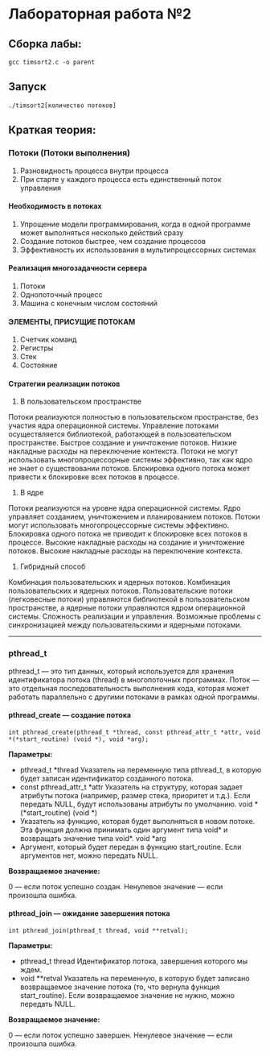 # Лабораторная работа №2


## Сборка лабы:
```
gcc timsort2.c -o parent

```

## Запуск
```
./timsort2[количество потоков]
```

## Краткая теория:

### Потоки (Потоки выполнения)
1. Разновидность процесса внутри процесса
2. При старте у каждого процесса есть единственный поток управления

#### Необходимость в потоках
1. Упрощение модели программирования, когда в одной программе может
выполняться несколько действий сразу
2. Создание потоков быстрее, чем создание процессов
3. Эффективность их использования в мультипроцессорных системах

#### Реализация многозадачности сервера
1. Потоки
2. Однопоточный процесс
3. Машина с конечным числом состояний


#### ЭЛЕМЕНТЫ, ПРИСУЩИЕ ПОТОКАМ
1. Счетчик команд
2. Регистры
3. Стек
4. Состояние

#### Стратегии реализации потоков

1. В пользовательском пространстве

Потоки реализуются полностью в пользовательском пространстве, без участия ядра операционной системы.
Управление потоками осуществляется библиотекой, работающей в пользовательском пространстве.
Быстрое создание и уничтожение потоков.
Низкие накладные расходы на переключение контекста.
Потоки не могут использовать многопроцессорные системы эффективно, так как ядро не знает о существовании потоков.
Блокировка одного потока может привести к блокировке всех потоков в процессе.
1. В ядре

Потоки реализуются на уровне ядра операционной системы.
Ядро управляет созданием, уничтожением и планированием потоков.
Потоки могут использовать многопроцессорные системы эффективно.
Блокировка одного потока не приводит к блокировке всех потоков в процессе.
Высокие накладные расходы на создание и уничтожение потоков.
Высокие накладные расходы на переключение контекста.
1. Гибридный способ

Комбинация пользовательских и ядерных потоков.
Комбинация пользовательских и ядерных потоков.
Пользовательские потоки (легковесные потоки) управляются библиотекой в пользовательском пространстве, а ядерные потоки управляются ядром операционной системы.
Сложность реализации и управления.
Возможные проблемы с синхронизацией между пользовательскими и ядерными потоками.

---
### pthread_t

pthread_t — это тип данных, который используется для хранения идентификатора потока (thread) в многопоточных программах. Поток — это отдельная последовательность выполнения кода, которая может работать параллельно с другими потоками в рамках одной программы.

#### pthread_create — создание потока

```
int pthread_create(pthread_t *thread, const pthread_attr_t *attr, void *(*start_routine) (void *), void *arg);
```
<b>Параметры:</b>

- pthread_t *thread
Указатель на переменную типа pthread_t, в которую будет записан идентификатор созданного потока.
- const pthread_attr_t *attr
Указатель на структуру, которая задает атрибуты потока (например, размер стека, приоритет и т.д.). Если передать NULL, будут использованы атрибуты по умолчанию.
void *(*start_routine) (void *)
- Указатель на функцию, которая будет выполняться в новом потоке. Эта функция должна принимать один аргумент типа void* и возвращать значение типа void*.
void *arg
- Аргумент, который будет передан в функцию start_routine. Если аргументов нет, можно передать NULL.
  
<b>Возвращаемое значение:</b>

0 — если поток успешно создан.
Ненулевое значение — если произошла ошибка.

#### pthread_join — ожидание завершения потока

```
int pthread_join(pthread_t thread, void **retval);
```
<b>Параметры:</b>

- pthread_t thread
Идентификатор потока, завершения которого мы ждем.
- void **retval
Указатель на переменную, в которую будет записано возвращаемое значение потока (то, что вернула функция start_routine). Если возвращаемое значение не нужно, можно передать NULL.

<b>Возвращаемое значение:</b>

0 — если поток успешно завершен.
Ненулевое значение — если произошла ошибка.